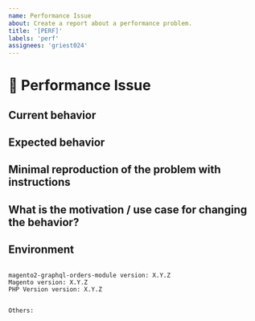 ```yaml
---
name: Performance Issue
about: Create a report about a performance problem.
title: '[PERF]'
labels: 'perf'
assignees: 'griest024'
---
```


<!--
PLEASE HELP US PROCESS GITHUB ISSUES FASTER BY PROVIDING THE FOLLOWING INFORMATION.

ISSUES MISSING IMPORTANT INFORMATION MAY BE CLOSED WITHOUT INVESTIGATION.
-->

# :turtle: Performance Issue

## Current behavior
<!-- Describe how the issue manifests. -->


## Expected behavior
<!-- Describe what the expected behavior is. -->


## Minimal reproduction of the problem with instructions
<!-- Please provide the *STEPS TO REPRODUCE* and if possible a *MINIMAL DEMO* of the problem -->


## What is the motivation / use case for changing the behavior?
<!-- Describe the motivation or the concrete use case. -->


## Environment

<pre><code>
magento2-graphql-orders-module version: X.Y.Z
Magento version: X.Y.Z 
PHP Version version: X.Y.Z 
<!-- Check whether this is still an issue in the most recent magento2-graphql-orders-module version -->

Others:
<!-- Anything else relevant?  Operating system version, IDE, package manager, HTTP server, ... -->
</code></pre>